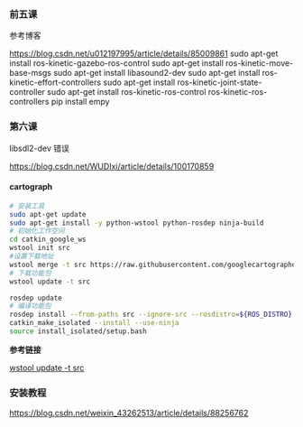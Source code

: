 
### 前五课
参考博客

https://blog.csdn.net/u012197995/article/details/85009861
sudo apt-get install ros-kinetic-gazebo-ros-control
sudo apt-get install ros-kinetic-move-base-msgs
sudo apt-get install libasound2-dev
sudo apt-get install ros-kinetic-effort-controllers
sudo apt-get install ros-kinetic-joint-state-controller
sudo apt-get install ros-kinetic-ros-control ros-kinetic-ros-controllers
pip install empy
### 第六课
libsdl2-dev 错误 

https://blog.csdn.net/WUDIxi/article/details/100170859

#### cartograph
```bash
# 安装工具
sudo apt-get update 
sudo apt-get install -y python-wstool python-rosdep ninja-build 
# 初始化工作空间
cd catkin_google_ws 
wstool init src 
#设置下载地址
wstool merge -t src https://raw.githubusercontent.com/googlecartographer/artographer_ros/master/cartographer_ros.rosinstall 
# 下载功能包
wstool update -t src 

rosdep update
# 编译功能包 
rosdep install --from-paths src --ignore-src --rosdistro=${ROS_DISTRO} -y
catkin_make_isolated --install --use-ninja 
source install_isolated/setup.bash 
```
**参考链接**

[wstool update -t src](https://zhuanlan.zhihu.com/p/86426524)

### 安装教程
https://blog.csdn.net/weixin_43262513/article/details/88256762